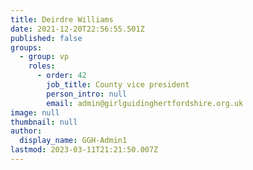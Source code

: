 ```yaml
---
title: Deirdre Williams
date: 2021-12-20T22:56:55.501Z
published: false
groups:
  - group: vp
    roles:
      - order: 42
        job_title: County vice president
        person_intro: null
        email: admin@girlguidinghertfordshire.org.uk
image: null
thumbnail: null
author:
  display_name: GGH-Admin1
lastmod: 2023-03-11T21:21:50.007Z
---
```

